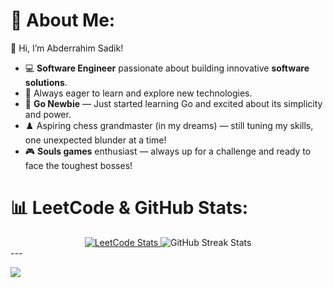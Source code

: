 # 💫 About Me:<br>
👋 Hi, I’m Abderrahim Sadik! 

- 💻 **Software Engineer** passionate about building innovative **software solutions**.
- 🎯 Always eager to learn and explore new technologies.
- 🦠 **Go Newbie** — Just started learning Go and excited about its simplicity and power.
- ♟️ Aspiring chess grandmaster (in my dreams) — still tuning my skills, one unexpected blunder at a time!
- 🎮 **Souls games** enthusiast — always up for a challenge and ready to face the toughest bosses!
  
# 📊 LeetCode & GitHub Stats:

<div align="center">
  <a href="https://leetcode.com/u/Yamii101/" target="_blank">
    <img src="https://leetcode.card.workers.dev/Yamii101?theme=dark&font=baloo&extension=null" alt="LeetCode Stats">
  </a>
  <!--<img src="https://github-readme-stats.vercel.app/api?username=AbderrahimSadik1&theme=dark&hide_border=false&include_all_commits=true&count_private=false" alt="GitHub Stats">-->
  <img src="https://github-readme-streak-stats.herokuapp.com/?user=AbderrahimSadik1&theme=dark&hide_border=false" alt="GitHub Streak Stats">
</div>
---

[![](https://visitcount.itsvg.in/api?id=AbderrahimSadik1&icon=0&color=12)](https://visitcount.itsvg.in)

<!-- Proudly created with GPRM ( https://gprm.itsvg.in ) -->

